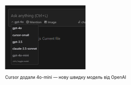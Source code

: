 <!--
date: 2025-02-02T23:23:04.329Z
photo: ![Photo](2024-07-21-10-37-32.jpg)


-->

![Photo](2024-07-21-10-37-32.jpg)

Cursor додали 4o-mini — нову швидку модель від OpenAI